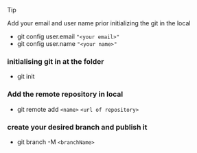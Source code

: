 > [!TIP]
> Add your email and user name prior initializing the git in the local<br />
> - git config user.email `"<your email>"` <br />
> - git config user.name `"<your name>"`<br />

### initialising git in at the folder
- git init

### Add the remote repository in local
- git remote add `<name>` `<url of repository>`

### create your desired branch and publish it
- git branch -M `<branchName>`

